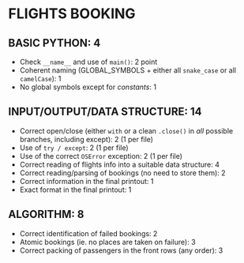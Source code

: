# FLIGHTS BOOKING

## BASIC PYTHON: 4

* Check `__name__` and use of `main()`: 2 point
* Coherent naming (GLOBAL_SYMBOLS + either all `snake_case` or all `camelCase`): 1
* No global symbols except for *constants*: 1

## INPUT/OUTPUT/DATA STRUCTURE: 14

* Correct open/close (either `with` or a clean `.close()` in *all* possible branches, including except): 2 (1 per file)
* Use of `try / except`: 2 (1 per file)
* Use of the correct `OSError` exception: 2 (1 per file)
* Correct reading of flights info into a suitable data structure: 4
* Correct reading/parsing of bookings (no need to store them): 2
* Correct information in the final printout: 1
* Exact format in the final printout: 1

## ALGORITHM: 8

* Correct identification of failed bookings: 2
* Atomic bookings (ie. no places are taken on failure): 3
* Correct packing of passengers in the front rows (any order): 3
